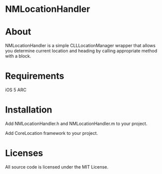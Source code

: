NMLocationHandler
=================

About
=================
NMLocationHandler is a simple CLLLocationManager wrapper that allows you determine current location and heading by calling appropriate method with a block.

Requirements
=================

iOS 5
ARC

Installation
=================

Add NMLocationHandler.h and NMLocationHandler.m to your project.

Add CoreLocation framework to your project.

Licenses
=================

All source code is licensed under the MIT License.
